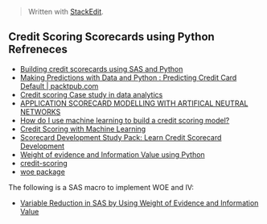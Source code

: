 


> Written with [StackEdit](https://stackedit.io/).

## Credit Scoring Scorecards using Python Refreneces

- [Building credit scorecards using SAS and Python](https://blogs.sas.com/content/subconsciousmusings/2019/01/18/building-credit-scorecards-using-statistical-methods-and-business-logic/)
- [Making Predictions with Data and Python : Predicting Credit Card Default | packtpub.com](https://www.youtube.com/watch?v=zUqa6KcwRhs)
- [Credit scoring Case study in data analytics](https://www2.deloitte.com/content/dam/Deloitte/global/Documents/Financial-Services/gx-be-aers-fsi-credit-scoring.pdf)
- [APPLICATION SCORECARD MODELLING WITH ARTIFICAL NEUTRAL NETWORKS](http://lup.lub.lu.se/luur/download?func=downloadFile&recordOId=8943940&fileOId=8943950)
-  [How do I use machine learning to build a credit scoring model?](https://quant.stackexchange.com/questions/29926/how-do-i-use-machine-learning-to-build-a-credit-scoring-model)
- [Credit Scoring with Machine Learning](https://medium.com/henry-jia/how-to-score-your-credit-1c08dd73e2ed)
- [Scorecard Development Study Pack: Learn Credit Scorecard Development](https://www.youtube.com/watch?v=Cbid8JcIiqs)
- [Weight of evidence and Information Value using Python](https://medium.com/@sundarstyles89/weight-of-evidence-and-information-value-using-python-6f05072e83eb)
- [credit-scoring](https://github.com/topics/credit-scoring?o=asc&s=updated)
- [woe package](https://pypi.org/project/woe/)

The following is a SAS macro to implement WOE and IV:

- [Variable Reduction in SAS by Using Weight of Evidence and Information Value](https://support.sas.com/resources/papers/proceedings13/095-2013.pdf)
<!--stackedit_data:
eyJoaXN0b3J5IjpbOTIwNDczNjYyLC05NTY5NjEzNTUsLTMwMT
Y4NzAyMywxMDY4MzIyNDcyLC0xNDEwMDM5Mjc1XX0=
-->